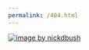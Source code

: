 ```yaml
---
permalink: /404.html
---
```


[![image by nickdbush](https://cloud.githubusercontent.com/assets/10998201/26150090/c749e442-3af4-11e7-90b4-6a41b0ce8228.png)](https://github.com/iSoron/uhabits/issues/267#issuecomment-302053493)
